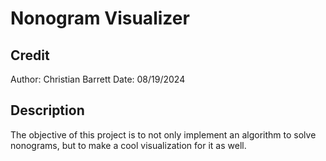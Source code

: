 # Nonogram Visualizer

## Credit

Author: Christian Barrett
Date: 08/19/2024

## Description

The objective of this project is to not only implement an algorithm to solve nonograms,
but to make a cool visualization for it as well.

